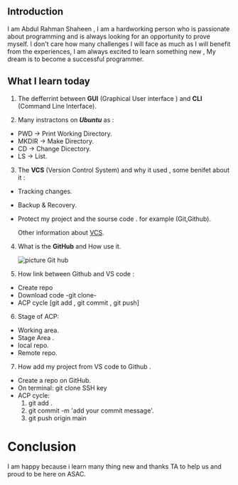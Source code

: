 
## Introduction
I am Abdul Rahman Shaheen , I am a hardworking person who is passionate about programming and is always looking for an opportunity to prove myself. I don't care how many challenges I will face as much as I will benefit from the experiences, I am always excited to learn something new , My dream is to become a successful programmer.

## What I learn today

1. The defferrint between **GUI** (Graphical  User interface ) and **CLI** (Command Line Interface).

2. Many instractons on ***Ubuntu*** as :
 - PWD -> Print Working Directory.
 - MKDIR -> Make Directory.
 - CD -> Change Dicectory.
 - LS -> List.

3. The **VCS** (Version Control System) and why it used , some benifet about it :
 - Tracking changes.
 - Backup & Recovery.
 - Protect my project and the sourse code .
 for example (Git,Github).

   Other information about  [VCS](https://www.perforce.com/blog/vcs/what-is-version-control).

4. What is the **GitHub** and How use it.

   ![picture  Git hub](https://lthub.ubc.ca/files/2021/06/GitHub-Logo.png)


5. How link between Github and VS code :
 - Create repo 
 - Download code -git clone- 
 - ACP cycle [git add , git commit , git push] 

6. Stage of ACP:
  - Working area.
  - Stage Area .
  - local repo.
  - Remote repo.

7. How add my project from VS code to Github .
- Create a repo on GitHub.
- On terminal: git clone SSH key
- ACP cycle:
  1. git add .
  2. git commit -m 'add your commit message'.
  3. git push origin main

# Conclusion
   
   I am happy because i learn many thing new and thanks TA to help us and proud to be here on ASAC.

   
